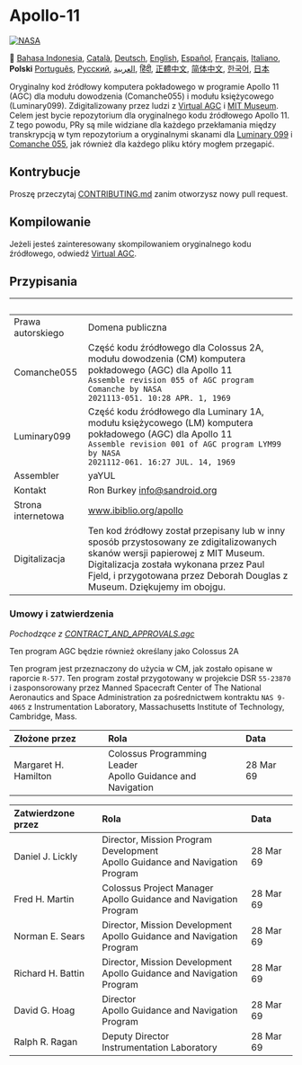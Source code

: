 # Apollo-11
[![NASA][1]][2]

:crossed_flags:
[Bahasa Indonesia][ID],
[Català][CA],
[Deutsch][DE],
[English][EN],
[Español][ES],
[Français][FR],
[Italiano][IT],
**Polski**
[Português][PT_BR],
[Русский][RU],
[العربية][AR],
[हिंदी][HI_IN],
[正體中文][ZH_TW],
[简体中文][ZH_CN],
[한국어][KO_KR],
[日本][JA]

[AR]:README.ar.md
[ID]:README.id.md
[CA]:README.ca.md
[DE]:README.de.md
[EN]:README.md
[ES]:README.es.md
[IT]:README.it.md
[FR]:README.fr.md
[JA]:README.ja.md
[PT_BR]:README.pt_br.md
[ZH_TW]:README.zh_tw.md
[ZH_CN]:README.zh_cn.md
[KO_KR]:README.ko_kr.md
[HI_IN]:README.hi_in.md
[RU]:README.ru.md

Oryginalny kod źródłowy komputera pokładowego w programie Apollo 11 (AGC) dla modułu dowodzenia (Comanche055) i modułu księżycowego (Luminary099). Zdigitalizowany przez ludzi z [Virtual AGC][3] i [MIT Museum][4]. Celem jest bycie repozytorium dla oryginalnego kodu źródłowego Apollo 11. Z tego powodu, PRy są mile widziane dla każdego przekłamania między transkrypcją w tym repozytorium a oryginalnymi skanami dla [Luminary 099][5] i [Comanche 055][6], jak również dla każdego pliku który mogłem przegapić.

## Kontrybucje
Proszę przeczytaj [CONTRIBUTING.md][7] zanim otworzysz nowy pull request.

## Kompilowanie
Jeżeli jesteś zainteresowany skompilowaniem oryginalnego kodu źródłowego, odwiedź [Virtual AGC][8].

## Przypisania

&nbsp;         | &nbsp;
:------------- | :-----
Prawa autorskiego	| Domena publiczna
Comanche055    		| Część kodu źródłowego dla Colossus 2A, modułu dowodzenia (CM) komputera pokładowego (AGC) dla Apollo 11<br>`Assemble revision 055 of AGC program Comanche by NASA`<br>`2021113-051. 10:28 APR. 1, 1969`
Luminary099    		| Część kodu źródłowego dla Luminary 1A, modułu księżycowego (LM) komputera pokładowego (AGC) dla Apollo 11<br>`Assemble revision 001 of AGC program LYM99 by NASA`<br>`2021112-061. 16:27 JUL. 14, 1969`
Assembler      		| yaYUL
Kontakt        		| Ron Burkey <info@sandroid.org>
Strona internetowa	| www.ibiblio.org/apollo
Digitalizacja 		| Ten kod źródłowy został przepisany lub w inny sposób przystosowany ze zdigitalizowanych skanów wersji papierowej z MIT Museum. Digitalizacja została wykonana przez Paul Fjeld, i przygotowana przez Deborah Douglas z Museum. Dziękujemy im obojgu.

### Umowy i zatwierdzenia
*Pochodzące z [CONTRACT_AND_APPROVALS.agc]*

Ten program AGC będzie również określany jako Colossus 2A

Ten program jest przeznaczony do użycia w CM, jak zostało opisane w raporcie `R-577`. Ten program został przygotowany w projekcie DSR `55-23870` i zasponsorowany przez Manned Spacecraft Center of The National Aeronautics and Space Administration za pośrednictwem kontraktu `NAS 9-4065` z Instrumentation Laboratory, Massachusetts Institute of Technology, Cambridge, Mass.

Złożone przez         | Rola | Data
:-------------------- | :--- | :---
Margaret H. Hamilton  | Colossus Programming Leader<br>Apollo Guidance and Navigation | 28 Mar 69

Zatwierdzone przez | Rola | Data
:----------------- | :--- | :---
Daniel J. Lickly   | Director, Mission Program Development<br>Apollo Guidance and Navigation Program | 28 Mar 69
Fred H. Martin     | Colossus Project Manager<br>Apollo Guidance and Navigation Program | 28 Mar 69
Norman E. Sears    | Director, Mission Development<br>Apollo Guidance and Navigation Program | 28 Mar 69
Richard H. Battin  | Director, Mission Development<br>Apollo Guidance and Navigation Program | 28 Mar 69
David G. Hoag      | Director<br>Apollo Guidance and Navigation Program | 28 Mar 69
Ralph R. Ragan     | Deputy Director<br>Instrumentation Laboratory | 28 Mar 69

[CONTRACT_AND_APPROVALS.agc]:https://github.com/chrislgarry/Apollo-11/blob/master/Comanche055/CONTRACT_AND_APPROVALS.agc
[1]:https://rawcdn.githack.com/aleen42/badges/c9246f74/src/nasa.svg
[2]:https://www.nasa.gov/mission_pages/apollo/missions/apollo11.html
[3]:http://www.ibiblio.org/apollo/
[4]:http://web.mit.edu/museum/
[5]:http://www.ibiblio.org/apollo/ScansForConversion/Luminary099/
[6]:http://www.ibiblio.org/apollo/ScansForConversion/Comanche055/
[7]:https://github.com/chrislgarry/Apollo-11/blob/master/CONTRIBUTING.md
[8]:https://github.com/rburkey2005/virtualagc
